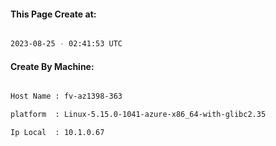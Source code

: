 
   
#### This Page Create at:

```bash

2023-08-25 - 02:41:53 UTC

```

#### Create By Machine:

```bash

Host Name : fv-az1398-363

platform  : Linux-5.15.0-1041-azure-x86_64-with-glibc2.35

Ip Local  : 10.1.0.67

```


